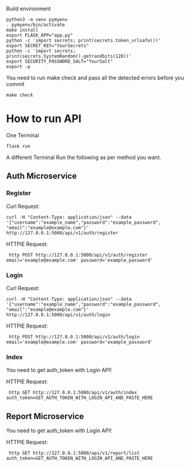 
Build environment
```
python3 -m venv pymyenv
. pymyenv/bin/activate
make install
export FLASK_APP="app.py"
python -c 'import secrets; print(secrets.token_urlsafe())'
export SECRET_KEY="YourSecrets"
python -c 'import secrets; print(secrets.SystemRandom().getrandbits(128))'
export SECURITY_PASSWORD_SALT="YourSalt"
export -p
```

You need to run make check and pass all the detected errors before you commit

```
make check
```

# How to run API

One Terminal
```
flask run
```

A different Terminal Run the following as per method you want.

## Auth Microservice

### Register

Curl Request:

```
curl -H "Content-Type: application/json" --data '{"username":"example_name","password":"example_password", "email":"example@example.com"}' http://127.0.0.1:5000/api/v1/auth/register
```

HTTPIE Request:

```
 http POST http://127.0.0.1:5000/api/v1/auth/register email='example@example.com' password='example_password'
```


### Login

Curl Request:

```
curl -H "Content-Type: application/json" --data '{"username":"example_name","password":"example_password", "email":"example@example.com"}' http://127.0.0.1:5000/api/v1/auth/login
```

HTTPIE Request: 

```
 http POST http://127.0.0.1:5000/api/v1/auth/login email='example@example.com' password='example_password'
```

### Index

You need to get auth_token with Login API!

HTTPIE Request:

```
 http GET http://127.0.0.1:5000/api/v1/auth/index auth_token=GET_AUTH_TOKEN_WITH_LOGIN_API_AND_PASTE_HERE
```


## Report Microservice

You need to get auth_token with Login API!

HTTPIE Request:

```
 http GET http://127.0.0.1:5000/api/v1/report/list auth_token=GET_AUTH_TOKEN_WITH_LOGIN_API_AND_PASTE_HERE
```
